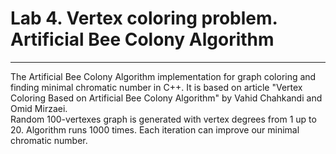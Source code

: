 # Lab 4. Vertex coloring problem. Artificial Bee Colony Algorithm
--------------------------------------------------------------------------------
The Artificial Bee Colony Algorithm implementation for graph coloring and finding minimal chromatic number in C++. It is based on article "Vertex Coloring Based on Artificial Bee Colony Algorithm" by Vahid Chahkandi and Omid Mirzaei.  
Random 100-vertexes graph is generated with vertex degrees from 1 up to 20. Algorithm runs 1000 times. Each iteration can improve our minimal chromatic number.